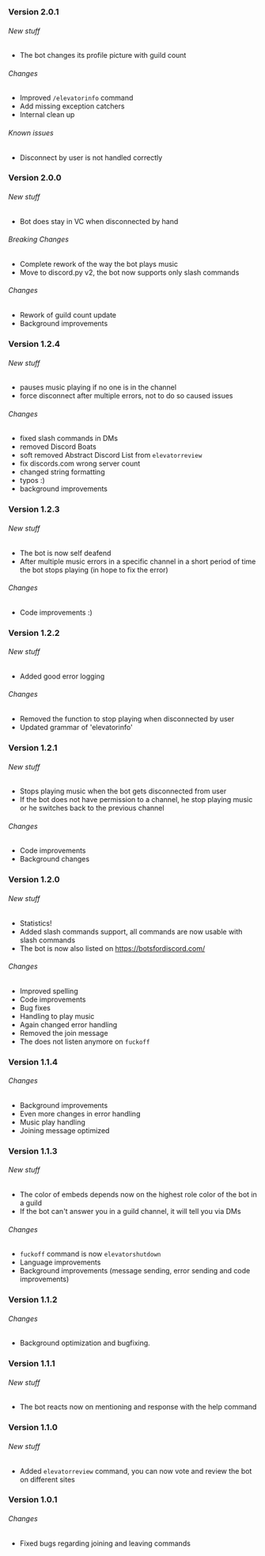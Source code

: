 ### Version 2.0.1

###### New stuff
 - The bot changes its profile picture with guild count
###### Changes
 - Improved `/elevatorinfo` command
 - Add missing exception catchers
 - Internal clean up
###### Known issues
 - Disconnect by user is not handled correctly

### Version 2.0.0
###### New stuff
 - Bot does stay in VC when disconnected by hand
###### Breaking Changes
 - Complete rework of the way the bot plays music
 - Move to discord.py v2, the bot now supports only slash commands
###### Changes
 - Rework of guild count update
 - Background improvements

### Version 1.2.4
###### New stuff
 - pauses music playing if no one is in the channel
 - force disconnect after multiple errors, not to do so caused issues
###### Changes
 - fixed slash commands in DMs
 - removed Discord Boats
 - soft removed Abstract Discord List from `elevatorreview`
 - fix discords.com wrong server count
 - changed string formatting
 - typos :)
 - background improvements

### Version 1.2.3
###### New stuff
 - The bot is now self deafend
 - After multiple music errors in a specific channel in a short period of time the bot stops playing (in hope to fix the error)
###### Changes
 - Code improvements :)

### Version 1.2.2
###### New stuff
 - Added good error logging
###### Changes
 - Removed the function to stop playing when disconnected by user
 - Updated grammar of 'elevatorinfo'

### Version 1.2.1
###### New stuff
 - Stops playing music when the bot gets disconnected from user
 - If the bot does not have permission to a channel, he stop playing music or he switches back to the previous channel
###### Changes
 - Code improvements
 - Background changes

### Version 1.2.0
###### New stuff
 - Statistics!
 - Added slash commands support, all commands are now usable with slash commands
 - The bot is now also listed on https://botsfordiscord.com/
###### Changes
 - Improved spelling
 - Code improvements
 - Bug fixes
 - Handling to play music
 - Again changed error handling
 - Removed the join message
 - The does not listen anymore on `fuckoff`

### Version 1.1.4
###### Changes
 - Background improvements
 - Even more changes in error handling
 - Music play handling
 - Joining message optimized

### Version 1.1.3
###### New stuff
 - The color of embeds depends now on the highest role color of the bot in a guild
 - If the bot can't answer you in a guild channel, it will tell you via DMs
###### Changes
 - `fuckoff` command is now `elevatorshutdown`
 - Language improvements
 - Background improvements (message sending, error sending and code improvements)

### Version 1.1.2
###### Changes
 - Background optimization and bugfixing.

### Version 1.1.1
###### New stuff
 - The bot reacts now on mentioning and response with the help command

### Version 1.1.0
###### New stuff
 - Added `elevatorreview` command, you can now vote and review the bot on different sites

### Version 1.0.1
###### Changes
- Fixed bugs regarding joining and leaving commands
